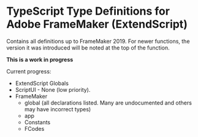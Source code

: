 # TypeScript Type Definitions for Adobe FrameMaker (ExtendScript)

Contains all definitions up to FrameMaker 2019.
For newer functions, the version it was introduced will be noted at the top of the function.

**This is a work in progress**

Current progress:
* ExtendScript Globals
* ScriptUI - None (low priority).
* FrameMaker
	* global (all declarations listed. Many are undocumented and others may have incorrect types)
	* app
	* Constants
	* FCodes
